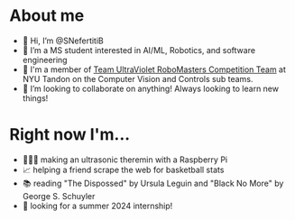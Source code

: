 # About me
- 👋 Hi, I’m @SNefertitiB
- 👀 I’m a MS student interested in AI/ML, Robotics, and software engineering
- 🌱 I'm a member of [Team UltraViolet RoboMasters Competition Team](https://www.nyurobomaster.com/) at NYU Tandon on the Computer Vision and Controls sub teams.
- 💞️ I’m looking to collaborate on anything! Always looking to learn new things!

# Right now I'm...
 - 👩🏾‍💻 making an ultrasonic theremin with a Raspberry Pi
 - 📈 helping a friend scrape the web for basketball stats
 - 📚 reading "The Dispossed" by Ursula Leguin and "Black No More" by George S. Schuyler
 - 🔎 looking for a summer 2024 internship!
<!---
- 📫 How to reach me ...
--->
<!---
SNefertitiB/SNefertitiB is a ✨ special ✨ repository because its `README.md` (this file) appears on your GitHub profile.
You can click the Preview link to take a look at your changes.
--->
